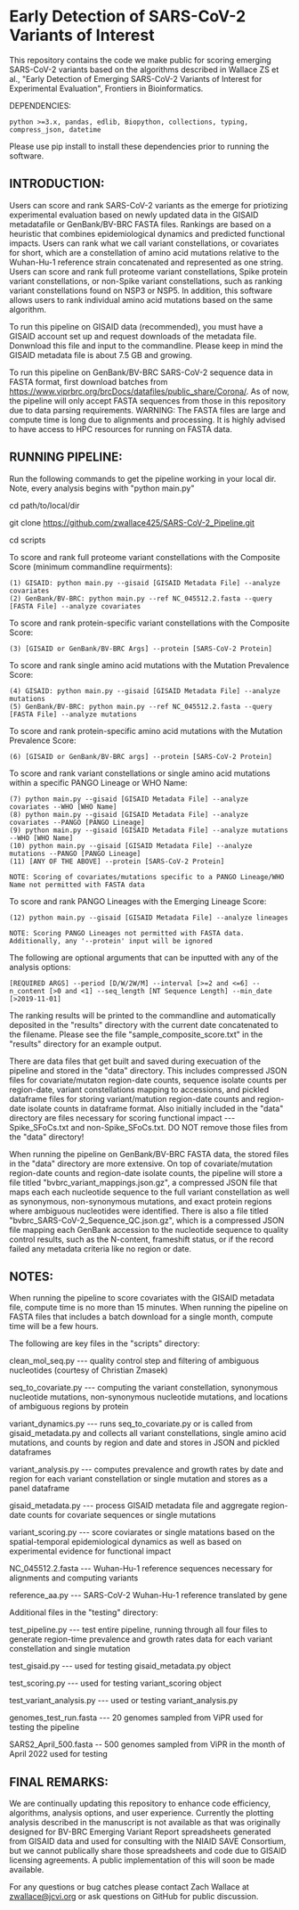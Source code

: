 # Early Detection of SARS-CoV-2 Variants of Interest

This repository contains the code we make public for scoring emerging SARS-CoV-2 variants based on the algorithms described in 
Wallace ZS et al., "Early Detection of Emerging SARS-CoV-2 Variants of Interest for Experimental Evaluation", Frontiers in
Bioinformatics.

DEPENDENCIES: 

	python >=3.x, pandas, edlib, Biopython, collections, typing, compress_json, datetime

Please use pip install to install these dependencies prior to running the software.

## INTRODUCTION: 

Users can score and rank SARS-CoV-2 variants as the emerge for priotizing experimental evaluation based on newly updated data 
in the GISAID metadatafile or GenBank/BV-BRC FASTA files.  Rankings are based on a heuristic that combines epidemiological dynamics 
and predicted functional impacts.  Users can rank what we call variant constellations, or covariates for short, which are a constellation 
of amino acid mutations relative to the Wuhan-Hu-1 reference strain concatenated and represented as one string.  Users
can score and rank full proteome variant constellations, Spike protein variant constellations, or non-Spike variant constellations,
such as ranking variant constellations found on NSP3 or NSP5.  In addition, this software allows users to rank individual
amino acid mutations based on the same algorithm.

To run this pipeline on GISAID data (recommended), you must have a GISAID account set up and request downloads of the metadata file.  Donwnload
this file and input to the commandline.  Please keep in mind the GISAID metadata file is about 7.5 GB and growing.

To run this pipeline on GenBank/BV-BRC SARS-CoV-2 sequence data in FASTA format, first download batches from
https://www.viprbrc.org/brcDocs/datafiles/public_share/Corona/. As of now, the pipeline will only accept FASTA sequences from
those in this repository due to data parsing requirements. WARNING: The FASTA files are large and compute time is long due to
alignments and processing.  It is highly advised to have access to HPC resources for running on FASTA data.

## RUNNING PIPELINE:

Run the following commands to get the pipeline working in your local dir.  Note, every analysis begins with "python main.py"

cd path/to/local/dir

git clone https://github.com/zwallace425/SARS-CoV-2_Pipeline.git

cd scripts

To score and rank full proteome variant constellations with the Composite Score (minimum commandline requirments):

	(1) GISAID: python main.py --gisaid [GISAID Metadata File] --analyze covariates
	(2) GenBank/BV-BRC: python main.py --ref NC_045512.2.fasta --query [FASTA File] --analyze covariates

To score and rank protein-specific variant constellations with the Composite Score:

	(3) [GISAID or GenBank/BV-BRC Args] --protein [SARS-CoV-2 Protein]

To score and rank single amino acid mutations with the Mutation Prevalence Score:

	(4) GISAID: python main.py --gisaid [GISAID Metadata File] --analyze mutations
	(5) GenBank/BV-BRC: python main.py --ref NC_045512.2.fasta --query [FASTA File] --analyze mutations

To score and rank protein-specific amino acid mutations with the Mutation Prevalence Score:

	(6) [GISAID or GenBank/BV-BRC args] --protein [SARS-CoV-2 Protein]

To score and rank variant constellations or single amino acid mutations within a specific PANGO Lineage or WHO Name:

	(7) python main.py --gisaid [GISAID Metadata File] --analyze covariates --WHO [WHO Name]
	(8) python main.py --gisaid [GISAID Metadata File] --analyze covariates --PANGO [PANGO Lineage]
	(9) python main.py --gisaid [GISAID Metadata File] --analyze mutations --WHO [WHO Name]
	(10) python main.py --gisaid [GISAID Metadata File] --analyze mutations --PANGO [PANGO Lineage]
	(11) [ANY OF THE ABOVE] --protein [SARS-CoV-2 Protein]

	NOTE: Scoring of covariates/mutations specific to a PANGO Lineage/WHO Name not permitted with FASTA data

To score and rank PANGO Lineages with the Emerging Lineage Score:
	
	(12) python main.py --gisaid [GISAID Metadata File] --analyze lineages

	NOTE: Scoring PANGO Lineages not permitted with FASTA data. Additionally, any '--protein' input will be ignored

The following are optional arguments that can be inputted with any of the analysis options:
	
	[REQUIRED ARGS] --period [D/W/2W/M] --interval [>=2 and <=6] --n_content [>0 and <1] --seq_length [NT Sequence Length] --min_date [>2019-11-01]

The ranking results will be printed to the commandline and automatically deposited in the "results" directory with the current date
concatenated to the filename.  Please see the file "sample_composite_score.txt" in the "results" directory for an example output.

There are data files that get built and saved during execuation of the pipeline and stored in the "data" directory.  This includes
compressed JSON files for covariate/mutaton region-date counts, sequence isolate counts per region-date, variant constellations
mapping to accessions, and pickled dataframe files for storing variant/matution region-date counts and region-date isolate counts
in dataframe format.  Also initially included in the "data" directory are files necessary for scoring functional impact --- Spike_SFoCs.txt
and non-Spike_SFoCs.txt.  DO NOT remove those files from the "data" directory!

When running the pipeline on GenBank/BV-BRC FASTA data, the stored files in the "data" directory are more extensive.  On top of covariate/mutation
region-date counts and region-date isolate counts, the pipeline will store a file titled "bvbrc_variant_mappings.json.gz", a compressed JSON
file that maps each each nucleotide sequence to the full variant constellation as well as synonymous, non-synonymous mutations, and exact protein
regions where ambiguous nucleotides were identified.  There is also a file titled "bvbrc_SARS-CoV-2_Sequence_QC.json.gz", which is a compressed
JSON file mapping each GenBank accession to the nucleotide sequence to quality control results, such as the N-content, frameshift status, or if 
the record failed any metadata criteria like no region or date.

## NOTES:

When running the pipeline to score covariates with the GISAID metadata file, compute time is no more than 15 minutes.
When running the pipeline on FASTA files that includes a batch download for a single month, compute time will be a few hours.

The following are key files in the "scripts" directory: 

clean_mol_seq.py --- quality control step and filtering of ambiguous nucleotides (courtesy of Christian Zmasek)

seq_to_covariate.py --- computing the variant constellation, synonymous nucleotide mutations, non-synonymous nucleotide mutations, and 
	locations of ambiguous regions by protein

variant_dynamics.py --- runs seq_to_covariate.py or is called from gisaid_metadata.py and collects all variant constellations, single 
	amino acid mutations, and counts by region and date and stores in JSON and pickled dataframes

variant_analysis.py --- computes prevalence and growth rates by date and region for each variant constellation or single mutation and stores
	as a panel dataframe

gisaid_metadata.py --- process GISAID metadata file and aggregate region-date counts for covariate sequences or single mutations

variant_scoring.py --- score coviarates or single matations based on the spatial-temporal epidemiological dynamics as well as based on experimental 
	evidence for functional impact

NC_045512.2.fasta --- Wuhan-Hu-1 reference sequences necessary for alignments and computing variants

reference_aa.py --- SARS-CoV-2 Wuhan-Hu-1 reference translated by gene

Additional files in the "testing" directory:

test_pipeline.py --- test entire pipeline, running through all four files to generate region-time prevalence and growth rates data for each variant 
	constellation and single mutation

test_gisaid.py --- used for testing gisaid_metadata.py object

test_scoring.py --- used  for testing variant_scoring object

test_variant_analysis.py --- used or testing variant_analysis.py

genomes_test_run.fasta --- 20 genomes sampled from ViPR used for testing the pipeline

SARS2_April_500.fasta -- 500 genomes sampled from ViPR in the month of April 2022 used for testing

## FINAL REMARKS:

We are continually updating this repository to enhance code efficiency, algorithms, analysis options, and user experience.  Currently the plotting analysis
described in the manuscript is not available as that was originally designed for BV-BRC Emerging Variant Report spreadsheets generated from GISAID
data and used for consulting with the NIAID SAVE Consortium, but we cannot publically share those spreadsheets and code due to GISAID licensing agreements.
A public implementation of this will soon be made available.

For any questions or bug catches please contact Zach Wallace at zwallace@jcvi.org or ask questions on GitHub for public discussion.


